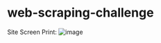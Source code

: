 # web-scraping-challenge





Site Screen Print:
![image](https://user-images.githubusercontent.com/104788059/189995005-c6fb3a7e-d7ea-4a62-af64-56359cf234ba.png)
